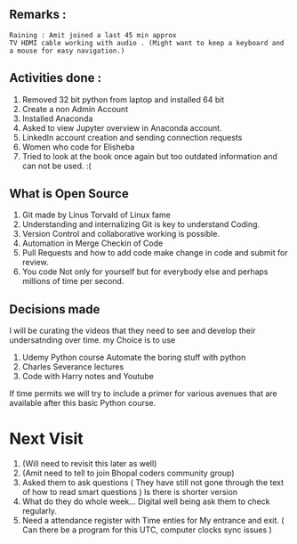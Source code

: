 Remarks :
----------
	Raining : Amit joined a last 45 min approx 
	TV HDMI cable working with audio . (Might want to keep a keyboard and a mouse for easy navigation.) 

Activities done : 
-----------------
1. Removed 32 bit python from laptop and installed 64 bit 
2. Create a non Admin Account 
3. Installed Anaconda 
4. Asked to view Jupyter overview in Anaconda account.
5. LinkedIn account creation and sending connection requests 
6. Women who code for Elisheba 
7. Tried to look at the book once again but too outdated information and can not be used.  :( 


What is Open Source
--------------------
1. Git made by Linus Torvald of Linux fame 
2. Understanding and internalizing Git is key to understand Coding. 
3. Version Control and collaborative working is possible. 
4. Automation in Merge Checkin of Code 
5. Pull Requests and how to add code make change in code and submit for review. 
6. You code Not only for yourself but for everybody else and perhaps millions of time per second. 

Decisions made 
--------------
I will be curating the videos that they need to see and develop their undersatnding over time. 
my Choice is to use 

1. Udemy Python course Automate the boring stuff with python
2. Charles Severance lectures
3. Code with Harry notes and Youtube

If time permits we will try to include 
a primer for various avenues that are available after this basic Python course. 

Next Visit 
========== 	
1. (Will need to revisit this later as well) 
2. (Amit need to tell to join Bhopal coders community group)  
3. Asked them to ask questions ( They have still not gone through the text of how to read smart questions ) Is there is shorter version 
4. What do they do whole week... Digital well being ask them to check regularly. 
5. Need a attendance register with Time enties for My entrance and exit. ( Can there be a program for this UTC, computer clocks sync issues )
